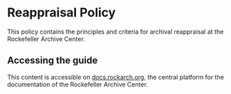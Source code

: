 # Reappraisal Policy
This policy contains the principles and criteria for archival reappraisal at the Rockefeller Archive Center.

## Accessing the guide
This content is accessible on [docs.rockarch.org](docs.rockarch.org), the central platform for the documentation of the Rockefeller Archive Center.
